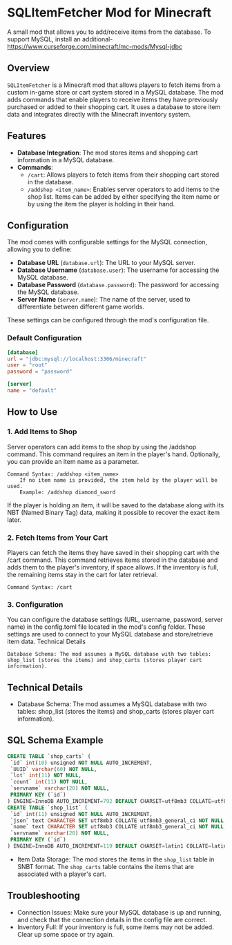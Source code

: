 # SQLItemFetcher Mod for Minecraft
A small mod that allows you to add/receive items from the database.
To support MySQL, install an additional-https://www.curseforge.com/minecraft/mc-mods/Mysql-jdbc

## Overview

`SQLItemFetcher` is a Minecraft mod that allows players to fetch items from a custom in-game store or cart system stored in a MySQL database. The mod adds commands that enable players to receive items they have previously purchased or added to their shopping cart. It uses a database to store item data and integrates directly with the Minecraft inventory system.

## Features

- **Database Integration**: The mod stores items and shopping cart information in a MySQL database.
- **Commands**:
  - `/cart`: Allows players to fetch items from their shopping cart stored in the database.
  - `/addshop <item_name>`: Enables server operators to add items to the shop list. Items can be added by either specifying the item name or by using the item the player is holding in their hand.

## Configuration

The mod comes with configurable settings for the MySQL connection, allowing you to define:
- **Database URL** (`database.url`): The URL to your MySQL server.
- **Database Username** (`database.user`): The username for accessing the MySQL database.
- **Database Password** (`database.password`): The password for accessing the MySQL database.
- **Server Name** (`server.name`): The name of the server, used to differentiate between different game worlds.

These settings can be configured through the mod's configuration file.

### Default Configuration

```toml
[database]
url = "jdbc:mysql://localhost:3306/minecraft"
user = "root"
password = "password"

[server]
name = "default"
```

## How to Use
### 1. Add Items to Shop

Server operators can add items to the shop by using the /addshop command. This command requires an item in the player's hand. Optionally, you can provide an item name as a parameter.

    Command Syntax: /addshop <item_name>
        If no item name is provided, the item held by the player will be used.
        Example: /addshop diamond_sword

If the player is holding an item, it will be saved to the database along with its NBT (Named Binary Tag) data, making it possible to recover the exact item later.
### 2. Fetch Items from Your Cart

Players can fetch the items they have saved in their shopping cart with the /cart command. This command retrieves items stored in the database and adds them to the player's inventory, if space allows. If the inventory is full, the remaining items stay in the cart for later retrieval.

    Command Syntax: /cart

### 3. Configuration

You can configure the database settings (URL, username, password, server name) in the config.toml file located in the mod's config folder. These settings are used to connect to your MySQL database and store/retrieve item data.
Technical Details

    Database Schema: The mod assumes a MySQL database with two tables: shop_list (stores the items) and shop_carts (stores player cart information).

## Technical Details

- Database Schema: The mod assumes a MySQL database with two tables: shop_list (stores the items) and shop_carts (stores player cart information).

## SQL Schema Example

```sql
CREATE TABLE `shop_carts` (
 `id` int(10) unsigned NOT NULL AUTO_INCREMENT,
 `UUID` varchar(60) NOT NULL,
 `lot` int(11) NOT NULL,
 `count` int(11) NOT NULL,
 `servname` varchar(20) NOT NULL,
 PRIMARY KEY (`id`)
) ENGINE=InnoDB AUTO_INCREMENT=792 DEFAULT CHARSET=utf8mb3 COLLATE=utf8mb3_general_ci
CREATE TABLE `shop_list` (
 `id` int(11) unsigned NOT NULL AUTO_INCREMENT,
 `json` text CHARACTER SET utf8mb3 COLLATE utf8mb3_general_ci NOT NULL,
 `name` text CHARACTER SET utf8mb3 COLLATE utf8mb3_general_ci NOT NULL,
 `servname` varchar(20) NOT NULL,
 PRIMARY KEY (`id`)
) ENGINE=InnoDB AUTO_INCREMENT=119 DEFAULT CHARSET=latin1 COLLATE=latin1_swedish_ci
```

- Item Data Storage: The mod stores the items in the `shop_list` table in SNBT format. The `shop_carts` table contains the items that are associated with a player's cart.


## Troubleshooting

   - Connection Issues: Make sure your MySQL database is up and running, and check that the connection details in the config file are correct.
   - Inventory Full: If your inventory is full, some items may not be added. Clear up some space or try again.
